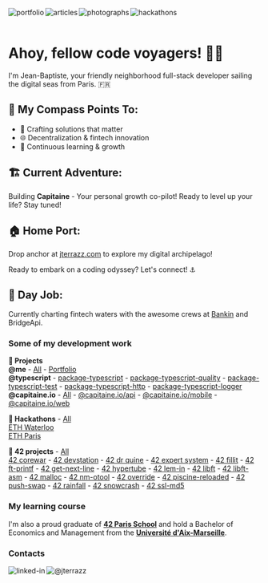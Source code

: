 [<img align="left" alt="portfolio" src="https://img.shields.io/badge/portfolio-%23eaecf0.svg?&style=for-the-badge" />](https://jterrazz.com)
[<img align="left" alt="articles" src="https://img.shields.io/badge/articles-%23253C78.svg?&style=for-the-badge&logoColor=white" />](https://jterrazz.com/link/articles)
[<img align="left" alt="photographs" src="https://img.shields.io/badge/photographs-%23eaecf0.svg?&style=for-the-badge" />](https://jterrazz.com/link/photographs)
[<img align="left" alt="hackathons" src="https://img.shields.io/badge/hackathons-%23253C78.svg?&style=for-the-badge&logoColor=white" />](https://jterrazz.com/link/hackathons)
</br></br>

# Ahoy, fellow code voyagers! 🏴‍☠️

I'm Jean-Baptiste, your friendly neighborhood full-stack developer sailing the digital seas from Paris. 🇫🇷

## 🧭 My Compass Points To:
- 🚀 Crafting solutions that matter
- 🌐 Decentralization & fintech innovation
- 🧠 Continuous learning & growth

## 🏗️ Current Adventure:
Building **Capitaine** - Your personal growth co-pilot! Ready to level up your life? Stay tuned! 

## 🏠 Home Port:
Drop anchor at [jterrazz.com](https://jterrazz.com) to explore my digital archipelago!

Ready to embark on a coding odyssey? Let's connect! ⚓

## 🌟 Day Job:
Currently charting fintech waters with the awesome crews at [Bankin](https://bankin.com) and BridgeApi.

### Some of my development work

**📘 Projects** </br>
**@me** - [All](https://github.com/stars/jterrazz/lists/jterrazz) - [Portfolio](https://github.com/jterrazz/jterrazz-web) </br>
**@typescript** - [package-typescript](https://github.com/jterrazz/package-typescript) - [package-typescript-quality](https://github.com/jterrazz/package-typescript-quality) - [package-typescript-test](https://github.com/jterrazz/package-typescript-test) - [package-typescript-http](https://github.com/jterrazz/package-typescript-http) - [package-typescript-logger](https://github.com/jterrazz/package-typescript-logger) </br>
**@capitaine.io** - [All](https://github.com/stars/jterrazz/lists/capitaine.io) - [@capitaine.io/api](https://github.com/jterrazz/capitaine-api) - [@capitaine.io/mobile](https://github.com/jterrazz/life-captain-mobile) - [@capitaine.io/web](https://github.com/jterrazz/life-captain-web) </br>

**📙 Hackathons** - [All](https://github.com/stars/jterrazz/lists/hackathons) </br>
[ETH Waterloo](https://github.com/jterrazz/hackathons.ethwaterloo-defi-dy) </br>
[ETH Paris](https://github.com/jterrazz/hackathons.ethparis-collective) </br>

**📕 42 projects** - [All](https://github.com/stars/jterrazz/lists/42) </br>
[42 corewar](https://github.com/jterrazz/42-corewar) - [42 devstation](https://github.com/jterrazz/42-docker-devstation) - [42 dr quine](https://github.com/jterrazz/42-dr-quine) - [42 expert system](https://github.com/jterrazz/42-expert-system) - [42 fillit](https://github.com/jterrazz/42-fillit) - [42 ft-printf](https://github.com/jterrazz/42-ft-printf) - [42 get-next-line](https://github.com/jterrazz/42-get-next-line) - [42 hypertube](https://github.com/jterrazz/42-hypertube) - [42 lem-in](https://github.com/jterrazz/42-lem-in) - [42 libft](https://github.com/jterrazz/42-libft) - [42 libft-asm](https://github.com/jterrazz/42-libft-asm) - [42 malloc](https://github.com/jterrazz/42-malloc) - [42 nm-otool](https://github.com/jterrazz/42-nm-otool) - [42 override](https://github.com/jterrazz/42-override) - [42 piscine-reloaded](https://github.com/jterrazz/42-piscine-reloaded) - [42 push-swap](https://github.com/jterrazz/42-push-swap) - [42 rainfall](https://github.com/jterrazz/42-rainfall) - [42 snowcrash](https://github.com/jterrazz/42-snowcrash) - [42 ssl-md5](https://github.com/jterrazz/42-ssl-md5)

### My learning course

I'm also a proud graduate of [**42 Paris School**](https://www.42.fr/) and hold a Bachelor of Economics and Management from the [**Université d'Aix-Marseille**](https://feg.univ-amu.fr/).

### Contacts

[<img align="left" alt="linked-in" src="https://img.shields.io/badge/linkedin-%232B59C3.svg?&style=for-the-badge&logo=linkedin&logoColor=white" />](https://www.linkedin.com/in/jterrazz)
[<img align="left" alt="@jterrazz" src="https://img.shields.io/badge/@jterrazz-%232B59C3.svg?&style=for-the-badge&logo=x&logoColor=white" />](https://twitter.com/j_terrazz)
